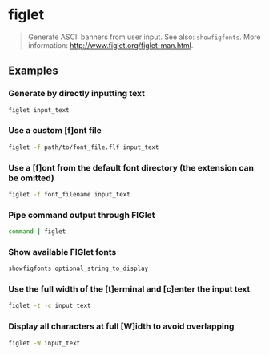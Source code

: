 # figlet

> Generate ASCII banners from user input. See also: `showfigfonts`. More information: <http://www.figlet.org/figlet-man.html>.

## Examples

### Generate by directly inputting text

```bash
figlet input_text
```

### Use a custom [f]ont file

```bash
figlet -f path/to/font_file.flf input_text
```

### Use a [f]ont from the default font directory (the extension can be omitted)

```bash
figlet -f font_filename input_text
```

### Pipe command output through FIGlet

```bash
command | figlet
```

### Show available FIGlet fonts

```bash
showfigfonts optional_string_to_display
```

### Use the full width of the [t]erminal and [c]enter the input text

```bash
figlet -t -c input_text
```

### Display all characters at full [W]idth to avoid overlapping

```bash
figlet -W input_text
```
